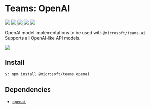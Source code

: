 # Teams: OpenAI

<p>
    <a href="https://www.npmjs.com/package/@microsoft/teams.openai" target="_blank">
        <img src="https://img.shields.io/npm/v/@microsoft/teams.openai/latest" />
    </a>
    <a href="https://www.npmjs.com/package/@microsoft/teams.openai?activeTab=code" target="_blank">
        <img src="https://img.shields.io/bundlephobia/min/@microsoft/teams.openai" />
    </a>
    <a href="https://www.npmjs.com/package/@microsoft/teams.openai?activeTab=dependencies" target="_blank">
        <img src="https://img.shields.io/librariesio/release/npm/@microsoft/teams.openai" />
    </a>
    <a href="https://www.npmjs.com/package/@microsoft/teams.openai" target="_blank">
        <img src="https://img.shields.io/npm/dw/@microsoft/teams.openai" />
    </a>
    <a href="https://microsoft.github.io/teams-ai" target="_blank">
        <img src="https://img.shields.io/badge/📖 docs-open-blue" />
    </a>
</p>

OpenAI model implementations to be used with `@microsoft/teams.ai`. Supports all OpenAI-like API models.

<a href="https://microsoft.github.io/teams-ai" target="_blank">
    <img src="https://img.shields.io/badge/📖 Getting Started-blue?style=for-the-badge" />
</a>

## Install

```bash
$: npm install @microsoft/teams.openai
```

## Dependencies

-   [`openai`](https://www.npmjs.com/package/openai)
